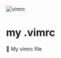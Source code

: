 ![vimrc](https://danmc.net/posts/vim-config-2/text-editor-27620_1280.png)

# my .vimrc
🖖 My vimrc file

